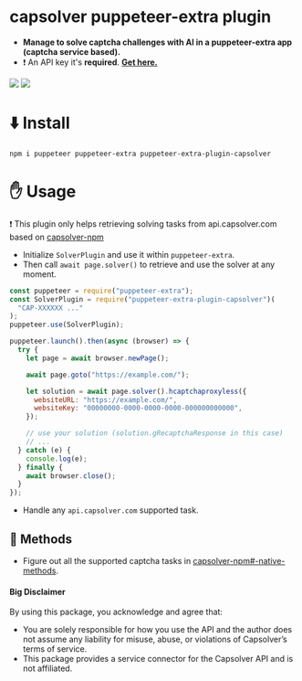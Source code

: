 # capsolver puppeteer-extra plugin

- **Manage to solve captcha challenges with AI in a puppeteer-extra app (captcha service based).**
- ❗ An API key it's **required**. [**Get here.**](https://dashboard.capsolver.com/passport/register?inviteCode=CHhA_5os)

[![](https://img.shields.io/badge/2.0.1-puppeteer--extra--plugin--capsolver-darkgreen?logo=npm&logoColor=white)](https://www.npmjs.com/package/puppeteer-extra-plugin-capsolver)
[![](https://img.shields.io/badge/documentation-docs.capsolver.com-darkgreen)](https://docs.capsolver.com/guide/getting-started.html)

# ⬇️ Install

`npm i puppeteer puppeteer-extra puppeteer-extra-plugin-capsolver`

# ✋ Usage

❗ This plugin only helps retrieving solving tasks from api.capsolver.com based on [capsolver-npm](https://github.com/0qwertyy/capsolver-npm)

- Initialize `SolverPlugin` and use it within `puppeteer-extra`.
- Then call `await page.solver()` to retrieve and use the solver at any moment.

```javascript
const puppeteer = require("puppeteer-extra");
const SolverPlugin = require("puppeteer-extra-plugin-capsolver")(
  "CAP-XXXXXX ..."
);
puppeteer.use(SolverPlugin);

puppeteer.launch().then(async (browser) => {
  try {
    let page = await browser.newPage();

    await page.goto("https://example.com/");

    let solution = await page.solver().hcaptchaproxyless({
      websiteURL: "https://example.com/",
      websiteKey: "00000000-0000-0000-0000-000000000000",
    });

    // use your solution (solution.gRecaptchaResponse in this case)
    // ...
  } catch (e) {
    console.log(e);
  } finally {
    await browser.close();
  }
});
```

- Handle any `api.capsolver.com` supported task.

## 🔨 Methods

- Figure out all the supported captcha tasks in [capsolver-npm#-native-methods](https://github.com/0qwertyy/capsolver-npm?tab=readme-ov-file#-native-methods).

#### Big Disclaimer

By using this package, you acknowledge and agree that:

- You are solely responsible for how you use the API and the author does not assume any liability for misuse, abuse, or violations of Capsolver’s terms of service.
- This package provides a service connector for the Capsolver API and is not affiliated.
